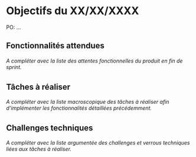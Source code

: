 # Objectifs du XX/XX/XXXX

PO: ...


## Fonctionnalités attendues

###### A compléter avec la liste des attentes fonctionnelles du produit en fin de sprint.


## Tâches à réaliser

###### A compléter avec la liste macroscopique des tâches à réaliser afin d'implémenter les fonctionnalités détaillées précédemment.


## Challenges techniques

###### A compléter avec la liste argumentée des challenges et verrous techniques liées aux tâches à réaliser.

